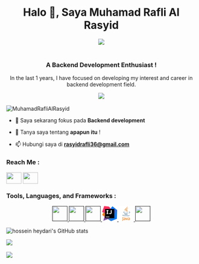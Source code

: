 <h1 align="center">Halo 👋, Saya Muhamad Rafli Al Rasyid</h1>
<p align="center"><img src="https://www.codewars.com/users/MuhamadRafliAlRasyid/badges/large"/><br /><br />
<h3 align="center">A Backend Development Enthusiast !</h3>
<p align="center">
  In the last 1 years, I have focused on developing my interest and career in backend development field. 
</p>
<!-- icon gif -->
<p align = "center">
<img align="tcenter" src="https://i.pinimg.com/originals/91/16/8b/91168b4873f6659b3e9fdfe4b89cd864.gif" width="400" />
 </p>


<!-- visitor -->
<p align="left"> <img src="https://komarev.com/ghpvc/?username=MuhamadRafliAlRasyid&label=Profile%20views&color=0e75b6&style=flat" alt="MuhamadRafliAlRasyid" /> </p>


- 🌱 Saya sekarang fokus pada **Backend development**

- 💬 Tanya saya tentang **apapun itu** !

- 📫 Hubungi saya di **rasyidrafli36@gmail.com**

<h3 align="left">Reach Me :</h3>
<p align="left">
<!-- Linkedin -->
<a href="https://www.linkedin.com/in/muhamad-rafli-al-rasyid-144752247/" target="blank"><img align="center" src="https://raw.githubusercontent.com/rahuldkjain/github-profile-readme-generator/master/src/images/icons/Social/linked-in-alt.svg" height="30" width="40" /></a>
<!-- Facebook -->
<!-- Medium -->
<a href="https://medium.com/@raflialrasyid99" target="blank"><img align="center" src="https://raw.githubusercontent.com/rahuldkjain/github-profile-readme-generator/c919601f7ee4d1b5a7ed75a4250601c32395c45c/src/images/icons/Social/medium.svg" height="30" width="40" /></a>
  

<h3 align="left">Tools, Languages, and Frameworks :</h3>
<p align="center"> 
  <!--  Jupyter  -->
  <a href="" target="_blank"><img src = "https://www.vectorlogo.zone/logos/jupyter/jupyter-icon.svg" width = "40" height = "40"/> </a>
  <!--  Pycharm  -->
  <a href="" target="_blank"><img src = "https://encrypted-tbn0.gstatic.com/images?q=tbn:ANd9GcTv675Bs6TnOZW4b2IcHuWl7_syLMsTK0AIZ7ESnqDEuSuf2Xj9b6bDpnwt3WcbiLluZqw&usqp=CAU" width = "40" height = "40"/> </a>
  <!--  Python  -->
  <a href="" target="_blank"><img src = "https://raw.githubusercontent.com/rahuldkjain/github-profile-readme-generator/c919601f7ee4d1b5a7ed75a4250601c32395c45c/src/images/icons/ProgrammingLanguages/python.svg" width = "40" height = "40"/> </a>
  <!--  Intelij  -->
  <a href="" target="_blank"><img src = "https://raw.githubusercontent.com/github/explore/caa262eeb858e81282d6f651d6eef1f8730b54ba/topics/intellij-idea/intellij-idea.png" width = "40" height = "40"/> </a>
<!--  Java  -->
  <a href="" target="_blank"><img src = "https://raw.githubusercontent.com/github/explore/5b3600551e122a3277c2c5368af2ad5725ffa9a1/topics/java/java.png" width = "40" height = "40"/> </a>
<!--  Javascript  -->
  <a href="" target="_blank"><img src = "https://github.com/rahuldkjain/github-profile-readme-generator/blob/888aff31e1d26dd2a6acf6afebbc34970aeb0118/src/images/icons/ProgrammingLanguages/javascript.svg" width = "40" height = "40"/> </a>
<!--  PHP  -->
  

<p><img src="https://github-readme-stats.vercel.app/api?username=MuhamadRafliAlRasyid&show_icons=true&include_all_commits=true&theme=tokyonight" alt="hossein heydari's GitHub stats" /></p>
  <p><img src="https://github-readme-streak-stats.herokuapp.com/?user=MuhamadRafliAlRasyid&theme=tokyonight"/></p>
  <p><img src="https://github-readme-stats.vercel.app/api/top-langs/?username=MuhamadRafliAlRasyid&layout=compact&theme=tokyonight&langs_count=12"/><br /></p>





  


<!--
**MuhamadRafliAlRasyid/MuhamadRafliAlRasyid** is a ✨ _special_ ✨ repository because its `README.md` (this file) appears on your GitHub profile.

Here are some ideas to get you started:

- 🔭 I’m currently working on ...
- 🌱 I’m currently learning ...
- 👯 I’m looking to collaborate on ...
- 🤔 I’m looking for help with ...
- 💬 Ask me about ...
- 📫 How to reach me: ...
- 😄 Pronouns: ...
- ⚡ Fun fact: ...
-->
